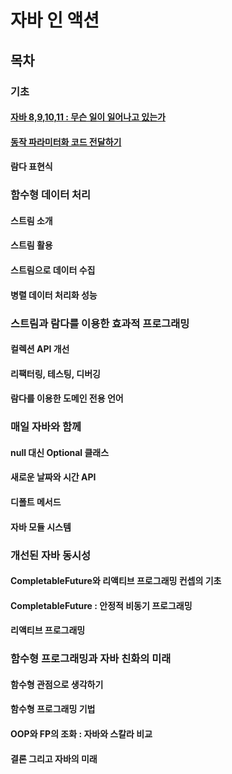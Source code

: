 # 자바 인 액션

## 목차

### 기초

#### [자바 8,9,10,11 : 무슨 일이 일어나고 있는가](./기초/자바%208,%209,%2010,%2011%20무슨%20일이%20일어나고%20있는가.md)

#### [동작 파라미터화 코드 전달하기](./기초/동작%20파라미터화%20코드%20전달하기.md)

#### 람다 표현식

### 함수형 데이터 처리

#### 스트림 소개

#### 스트림 활용

#### 스트림으로 데이터 수집

#### 병렬 데이터 처리화 성능

### 스트림과 람다를 이용한 효과적 프로그래밍

#### 컬렉션 API 개선

#### 리팩터링, 테스팅, 디버깅

#### 람다를 이용한 도메인 전용 언어

### 매일 자바와 함께

#### null 대신 Optional 클래스

#### 새로운 날짜와 시간 API

#### 디폴트 메서드

#### 자바 모듈 시스템

### 개선된 자바 동시성

#### CompletableFuture와 리액티브 프로그래밍 컨셉의 기초

#### CompletableFuture : 안정적 비동기 프로그래밍

#### 리액티브 프로그래밍

### 함수형 프로그래밍과 자바 친화의 미래

#### 함수형 관점으로 생각하기

#### 함수형 프로그래밍 기법

#### OOP와 FP의 조화 : 자바와 스칼라 비교

#### 결론 그리고 자바의 미래
